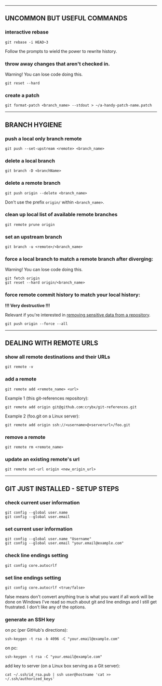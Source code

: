 

----------------------------------------------------
## UNCOMMON BUT USEFUL COMMANDS


### interactive rebase

`git rebase -i HEAD~3`

Follow the prompts to wield the power to rewrite history.


### throw away changes that aren't checked in.

Warning! You can lose code doing this.

`git reset --hard`


### create a patch

`git format-patch <branch_name> --stdout > ~/a-handy-patch-name.patch`


----------------------------------------------------
## BRANCH HYGIENE


### push a local only branch remote

`git push --set-upstream <remote> <branch_name>`


### delete a local branch

`git branch -D <branchName>`


### delete a remote branch

`git push origin --delete <branch_name>`

Don't use the prefix `origin/` within `<branch_name>`.


### clean up local list of available remote branches

`git remote prune origin`


### set an upstream branch

`git branch -u <remote>/<branch_name>`


### force a local branch to match a remote branch after diverging:

Warning! You can lose code doing this.

```
git fetch origin
git reset --hard origin/<branch_name>
```

### force remote commit history to match your local history:

**!!! Very destructive !!!**

Relevant if you're interested in [removing sensitive data from a repository](https://docs.github.com/en/github/authenticating-to-github/removing-sensitive-data-from-a-repository).

```
git push origin --force --all
```

----------------------------------------------------
## DEALING WITH REMOTE URLS


### show all remote destinations and their URLs

`git remote -v`


### add a remote

`git remote add <remote_name> <url>`

Example 1 (this git-references repository):

`git remote add origin git@github.com:crybx/git-references.git`

Example 2 (foo.git on a Linux server):

`git remote add origin ssh://<username>@<serverurl>/foo.git`


### remove a remote

`git remote rm <remote_name>`


### update an existing remote's url

`git remote set-url origin <new_origin_url>`


----------------------------------------------------
## GIT JUST INSTALLED - SETUP STEPS


### check current user information

```
git config --global user.name     
git config --global user.email
```


### set current user information

```
git config --global user.name "Username"     
git config --global user.email "your.email@example.com"
```


### check line endings setting

`git config core.autocrlf`


### set line endings setting

`git config core.autocrlf <true/false>`

false means don't convert anything
true is what you want if all work will be done on Windows
I've read so much about git and line endings and I still get frustrated. I don't like any of the options.


### generate an SSH key

on pc (per GitHub's directions):

`ssh-keygen -t rsa -b 4096 -C "your.email@example.com"`

on pc:

`ssh-keygen -t rsa -C "your.email@example.com"`

add key to server (on a Linux box serving as a Git server):  

`cat ~/.ssh/id_rsa.pub | ssh user@hostname 'cat >> ~/.ssh/authorized_keys'`
